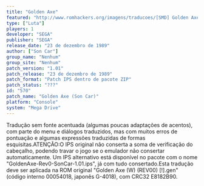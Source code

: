 ```yaml
---
title: "Golden Axe"
featured: "http://www.romhackers.org/imagens/traducoes/[SMD] Golden Axe - Son Car - 1.png"
type: ["Luta"]
players: 1
developer: "SEGA"
publisher: "SEGA"
release_date: "23 de dezembro de 1989"
author: ["Son Car"]
group_name: "Nenhum"
group_site: "Nenhum"
patch_version: "1.01"
patch_release: "23 de dezembro de 1989"
patch_format: "Patch IPS dentro de pacote ZIP"
patch_status: "???"
id: "570"
patch_name: "Golden Axe (Son Car)"
platform: "Console"
system: "Mega Drive"
---
```


Tradução sem fonte acentuada (algumas poucas adaptações de acentos), com parte do menu e diálogos traduzidos, mas com muitos erros de pontuação e algumas expressões traduzidas de formas esquisitas.ATENÇÃO:O IPS original não conserta a soma de verificação do cabeçalho, podendo travar o jogo se o emulador não consertar automaticamente. Um IPS alternativo está disponível no pacote com o nome "GoldenAxe-Rev0-SonCar-1.01.ips", já com tudo consertado.Esta tradução deve ser aplicada na ROM original "Golden Axe (W) (REV00) [!].gen" (código interno 00054018, japonês G-4018), com CRC32 E8182B90.